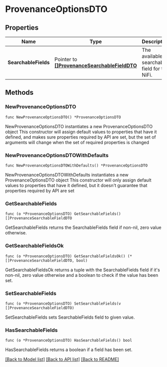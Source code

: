 # ProvenanceOptionsDTO

## Properties

Name | Type | Description | Notes
------------ | ------------- | ------------- | -------------
**SearchableFields** | Pointer to [**[]ProvenanceSearchableFieldDTO**](ProvenanceSearchableFieldDTO.md) | The available searchable field for the NiFi. | [optional] 

## Methods

### NewProvenanceOptionsDTO

`func NewProvenanceOptionsDTO() *ProvenanceOptionsDTO`

NewProvenanceOptionsDTO instantiates a new ProvenanceOptionsDTO object
This constructor will assign default values to properties that have it defined,
and makes sure properties required by API are set, but the set of arguments
will change when the set of required properties is changed

### NewProvenanceOptionsDTOWithDefaults

`func NewProvenanceOptionsDTOWithDefaults() *ProvenanceOptionsDTO`

NewProvenanceOptionsDTOWithDefaults instantiates a new ProvenanceOptionsDTO object
This constructor will only assign default values to properties that have it defined,
but it doesn't guarantee that properties required by API are set

### GetSearchableFields

`func (o *ProvenanceOptionsDTO) GetSearchableFields() []ProvenanceSearchableFieldDTO`

GetSearchableFields returns the SearchableFields field if non-nil, zero value otherwise.

### GetSearchableFieldsOk

`func (o *ProvenanceOptionsDTO) GetSearchableFieldsOk() (*[]ProvenanceSearchableFieldDTO, bool)`

GetSearchableFieldsOk returns a tuple with the SearchableFields field if it's non-nil, zero value otherwise
and a boolean to check if the value has been set.

### SetSearchableFields

`func (o *ProvenanceOptionsDTO) SetSearchableFields(v []ProvenanceSearchableFieldDTO)`

SetSearchableFields sets SearchableFields field to given value.

### HasSearchableFields

`func (o *ProvenanceOptionsDTO) HasSearchableFields() bool`

HasSearchableFields returns a boolean if a field has been set.


[[Back to Model list]](../README.md#documentation-for-models) [[Back to API list]](../README.md#documentation-for-api-endpoints) [[Back to README]](../README.md)


